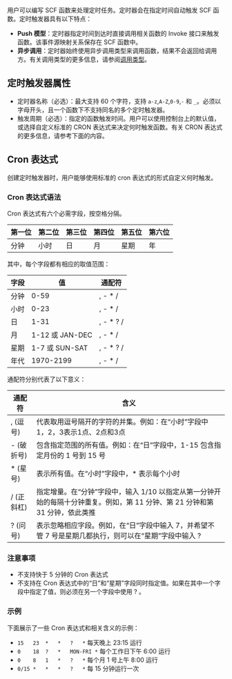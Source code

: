 用户可以编写 SCF 函数来处理定时任务。定时器会在指定时间自动触发 SCF 函数。定时触发器具有以下特点：

- **Push 模型**：定时器指定时间到达时直接调用相关函数的 Invoke 接口来触发函数。该事件源映射关系保存在 SCF 函数中。
- **异步调用**：定时器始终使用异步调用类型来调用函数，结果不会返回给调用方。有关调用类型的更多信息，请参阅[调用类型](/document/product/583/9694#.E8.B0.83.E7.94.A8.E7.B1.BB.E5.9E.8B)。

## 定时触发器属性

- 定时器名称（必选）：最大支持 60 个字符，支持 `a-z`,`A-Z`,`0-9`,`-` 和 `_`。必须以字母开头，且一个函数下不支持同名的多个定时触发器。
- 触发周期（必选）：指定的函数触发时间。用户可以使用控制台上的默认值，或选择自定义标准的 CRON 表达式来决定何时触发函数。有关 CRON 表达式的更多信息，请参考下面的内容。

## Cron 表达式
创建定时触发器时，用户能够使用标准的 cron 表达式的形式自定义何时触发。

### Cron 表达式语法
Cron 表达式有六个必需字段，按空格分隔。

|第一位|第二位|第三位|第四位|第五位|第六位|
|--|--|--|--|--|--|
|分钟|小时|日|月|星期|年|

其中，每个字段都有相应的取值范围：

|字段|值|通配符|
|--|--|--|
|分钟|	0-59	|, - * /|
|小时|	0-23	|, - * /|
|日|	1-31|, - * ? / |
|月|	1-12 或 JAN-DEC|	, - * /|
|星期|1-7 或 SUN-SAT	|, - * ? / |
|年代|1970-2199|, - * /|

通配符分别代表了以下意义：

|通配符|含义|
|--|--|
|, (逗号)| 代表取用逗号隔开的字符的并集。例如：在“小时”字段中 1，2，3表示1点、2点和3点|
|- (破折号) |包含指定范围的所有值。例如：在“日”字段中，1-15 包含指定月份的 1 号到 15 号|
|* (星号) |表示所有值。在“小时”字段中，* 表示每个小时|
|/ (正斜杠)| 指定增量。在“分钟”字段中，输入 1/10 以指定从第一分钟开始的每隔十分钟重复。例如，第 11 分钟、第 21 分钟和第 31 分钟，依此类推|
| ? (问号)|表示忽略相应字段。例如，在“日”字段中输入 7，并希望不管 7 号是星期几都执行，则可以在“星期”字段中输入 ? |

### 注意事项

- 不支持快于 5 分钟的 Cron 表达式
- 不支持在 Cron 表达式中的“日”和“星期”字段同时指定值。如果在其中一个字段中指定了值，则必须在另一个字段中使用 ? 。

### 示例
下面展示了一些 Cron 表达式和相关含义的示例：

- `15	23	*	*	?	*`	每天晚上 23:15 运行
- `0	18	?	*	MON-FRI	*`	每个工作日下午 6:00 运行
- `0	8	1	*	?	*`	每个月 1 号上午 8:00 运行
- `0/15	*	*	*	?	*`	每 15 分钟运行一次